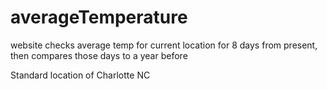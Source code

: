 # averageTemperature
website checks average temp for current location for 8 days from present, then compares those days to a year before

Standard location of Charlotte NC